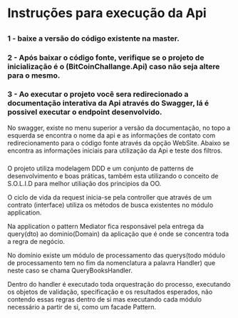 <p align="center">
<h1>Instruções para execução da Api</h1>
</p>

##

### 1 - baixe a versão do código existente na master.

### 2 - Após baixar o código fonte, verifique se o projeto de inicialização é o (BitCoinChallange.Api) caso não seja altere para o mesmo.

### 3 - Ao executar o projeto você sera redirecionado a documentação interativa da Api através do Swagger, lá é possivel executar o endpoint desenvolvido.

No swagger, existe no menu superior a versão da documentação, no topo a esquerda se encontra o nome da api e as informações de contato com redirecionamento para o código fonte através da opção WebSite.
Abaixo se encontra as informações iniciais para utilização da Api e teste dos filtros.


###

O projeto utiliza modelagem DDD e um conjunto de patterns de desenvolvimento e boas práticas, também esta utilizando o conceito de S.O.L.I.D para melhor utiliação dos principios da OO.

O ciclo de vida da request inicia-se pela controller que através de um contrato (interface) utiliza os métodos de busca existentes no módulo application.

Na application o pattern Mediator fica responsável pela entrega da query(dto) ao dominio(Domain) da aplicação que é onde se concentra toda a regra de negócio.

No domínio existe um módulo de processamento das querys(todo módulo de processamento tem no fim da nomenclatura a palavra Handler) que neste caso se chama QueryBooksHandler.

Dentro do handler é executado toda orquestração do processo, executando os objetos de validação, specificação e os resultados esperados, 
não contendo essas regras dentro de si mas executando cada módulo necessário a partir de si, como um facade Pattern.

